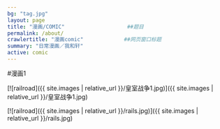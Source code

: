 ```yaml
---
bg: "tag.jpg"
layout: page
title: "漫画/COMIC"                    ##题目
permalink: /about/
crawlertitle: "漫画comic"             ##网页窗口标题
summary: "日常漫画／我和轩"
active: comic
---
```

#漫画1


[![railroad]({{ site.images | relative_url }}/皇室战争1.jpg)]({{ site.images | relative_url }}/皇室战争1.jpg)


[![railroad]({{ site.images | relative_url }}/rails.jpg)]({{ site.images | relative_url }}/rails.jpg)